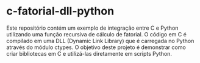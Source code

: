 # c-fatorial-dll-python
Este repositório contém um exemplo de integração entre C e Python utilizando uma função recursiva de cálculo de fatorial. O código em C é compilado em uma DLL (Dynamic Link Library) que é carregada no Python através do módulo ctypes. O objetivo deste projeto é demonstrar como criar bibliotecas em C e utilizá-las diretamente em scripts Python.
